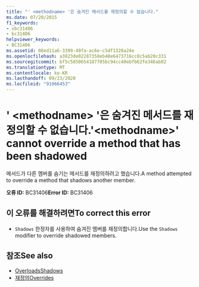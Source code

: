 ```yaml
---
title: "' <methodname> '은 숨겨진 메서드를 재정의할 수 없습니다."
ms.date: 07/20/2015
f1_keywords:
- vbc31406
- bc31406
helpviewer_keywords:
- BC31406
ms.assetid: 08ed11a6-3399-49fa-ac6e-c5df1328a24e
ms.openlocfilehash: a3823de02287358eb48e6473716cc8c5ab20c331
ms.sourcegitcommit: bf5c5850654187705bc94cc40ebfb62fe346ab02
ms.translationtype: MT
ms.contentlocale: ko-KR
ms.lasthandoff: 09/23/2020
ms.locfileid: "91066453"
---
```

# <a name="methodname-cannot-override-a-method-that-has-been-shadowed"></a><span data-ttu-id="084cf-102">' \<methodname> '은 숨겨진 메서드를 재정의할 수 없습니다.</span><span class="sxs-lookup"><span data-stu-id="084cf-102">'\<methodname>' cannot override a method that has been shadowed</span></span>

<span data-ttu-id="084cf-103">메서드가 다른 멤버를 숨기는 메서드를 재정의하려고 했습니다.</span><span class="sxs-lookup"><span data-stu-id="084cf-103">A method attempted to override a method that shadows another member.</span></span>  
  
 <span data-ttu-id="084cf-104">**오류 ID:** BC31406</span><span class="sxs-lookup"><span data-stu-id="084cf-104">**Error ID:** BC31406</span></span>  
  
## <a name="to-correct-this-error"></a><span data-ttu-id="084cf-105">이 오류를 해결하려면</span><span class="sxs-lookup"><span data-stu-id="084cf-105">To correct this error</span></span>  
  
- <span data-ttu-id="084cf-106">`Shadows` 한정자를 사용하여 숨겨진 멤버를 재정의합니다.</span><span class="sxs-lookup"><span data-stu-id="084cf-106">Use the `Shadows` modifier to override shadowed members.</span></span>  
  
## <a name="see-also"></a><span data-ttu-id="084cf-107">참조</span><span class="sxs-lookup"><span data-stu-id="084cf-107">See also</span></span>

- [<span data-ttu-id="084cf-108">Overloads</span><span class="sxs-lookup"><span data-stu-id="084cf-108">Shadows</span></span>](../language-reference/modifiers/shadows.md)
- [<span data-ttu-id="084cf-109">재정의</span><span class="sxs-lookup"><span data-stu-id="084cf-109">Overrides</span></span>](../language-reference/modifiers/overrides.md)
